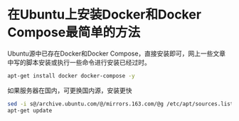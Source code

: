 # 在Ubuntu上安装Docker和Docker Compose最简单的方法

Ubuntu源中已存在Docker和Docker Compose，直接安装即可，网上一些文章中写的脚本安装或执行一些命令进行安装已经过时。

```bash
apt-get install docker docker-compose -y
```

如果服务器在国内，可更换国内源，安装更快

```bash
sed -i s@/archive.ubuntu.com/@/mirrors.163.com/@g /etc/apt/sources.list
apt-get update
```
